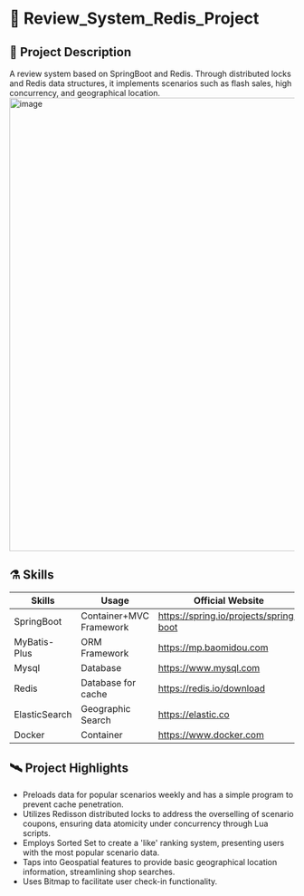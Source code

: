 # 🥖 Review_System_Redis_Project
## 🥑 Project Description
A review system based on SpringBoot and Redis. Through distributed locks and Redis data structures, it implements scenarios such as flash sales, high concurrency, and geographical location.
<br>
<img width="800" alt="image" src="https://github.com/Tyler03118/DianPing_Redis_Project/assets/113784268/c19e3a58-bc29-4138-9b37-84ea736928fd">

## ⚗️ Skills
| Skills         | Usage | Official Website         |
| ------------------ | ------------- | ----------------------------------------------- |
| SpringBoot         | Container+MVC Framework | https://spring.io/projects/spring-boot          |
| MyBatis-Plus       | ORM Framework     | https://mp.baomidou.com                         |
| Mysql   | Database            | https://www.mysql.com                    |
| Redis   | Database for cache        | https://redis.io/download                |
| ElasticSearch| Geographic Search | https://elastic.co
| Docker             | Container | https://www.docker.com                          |

## 🛰️ Project Highlights
- Preloads data for popular scenarios weekly and has a simple program to prevent cache penetration.
- Utilizes Redisson distributed locks to address the overselling of scenario coupons, ensuring data atomicity under concurrency through Lua scripts.
- Employs Sorted Set to create a 'like' ranking system, presenting users with the most popular scenario data.
- Taps into Geospatial features to provide basic geographical location information, streamlining shop searches.
- Uses Bitmap to facilitate user check-in functionality.
